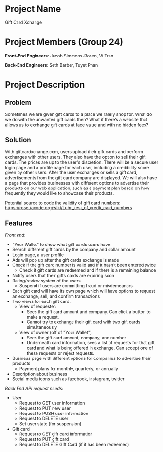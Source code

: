 # Project Name
Gift Card Xchange

# Project Members (Group 24)
**Front-End Engineers**: Jacob Simmons-Rosen, Vi Tran 

**Back-End Engineers**: Seth Barber, Tuyet Phan

# Project Description

## Problem

Sometimes we are given gift cards to a place we rarely shop for. What do we do with the unwanted gift cards then? What if there’s a website that allows us to exchange gift cards at face value and with no hidden fees? 

## Solution

With giftcardxchange.com, users upload their gift cards and perform exchanges with other users. They also have the option to sell their gift cards. The prices are up to the user's discretion. There will be a secure user login page and a profile page for each user, including a credibility score given by other users. After the user exchanges or sells a gift card, advertisements from the gift card company are displayed. We will also have a page that provides businesses with different options to advertise their products on our web application, such as a payment plan based on how frequently they would like to showcase their products. 

Potential source to code the validity of gift card numbers: https://rosettacode.org/wiki/Luhn_test_of_credit_card_numbers

## Features

*Front end*:
  * “Your Wallet” to show what gift cards users have
  * Search different gift cards by the company and dollar amount
  * Login page, a user profile
  * Ads will pop up after the gift cards exchange is made
  * Check if the gift card number is valid and if it hasn’t been entered twice
      * Check if gift cards are redeemed and if there is a remaining balance 
  * Notify users that their gifts cards are expiring soon  
  * Rating/review system of the users 
      * Suspend if users are committing fraud or misdemeanors 
  * Each gift card will have its own page which will have options to request an exchange, sell, and confirm transactions 
  * Two views for each gift card:
      * View of requester:
          * Sees the gift card amount and company. Can click a button to make a request.
          * Cannot try to exchange their gift card with two gift cards simultaneously
      * View of owner (off of "Your Wallet"):
          * Sees the gift card amount, company, and number.
          * Underneath card information, sees a list of requests for that gift card and what is being offered in exchange. Can accept one of these requests or        reject requests.
  * Business page with different options for companies to advertise their products
      * Payment plans for monthly, quarterly, or annually
  * Description about business 
  * Social media icons such as facebook, instagram, twitter


*Back End API request needs*:
  * User
      * Request to GET user information
      * Request to PUT new user
      * Request to PUSH user information
      * Request to DELETE user
      * Set user state (for suspension)
  * Gift card
      * Request to GET gift card information
      * Request to PUT gift card
      * Request to DELETE Gift Card (if it has been redeemed)

